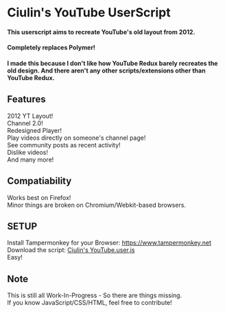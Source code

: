 # Ciulin's YouTube UserScript
#### This userscript aims to recreate YouTube's old layout from 2012.
#### Completely replaces Polymer!

#### I made this because I don't like how YouTube Redux barely recreates the old design. And there aren't any other scripts/extensions other than YouTube Redux.

## Features
2012 YT Layout!<br/>
Channel 2.0!<br/>
Redesigned Player!<br/>
Play videos directly on someone's channel page!<br/>
See community posts as recent activity!<br/>
Dislike videos!<br/>
And many more!<br/>

## Compatiability
Works best on Firefox!<br/>
Minor things are broken on Chromium/Webkit-based browsers.

## SETUP

Install Tampermonkey for your Browser: https://www.tampermonkey.net<br/>
Download the script: [Ciulin's YouTube.user.js](https://github.com/ciulinuwu/ciulin-s-youtube/raw/main/Ciulin's%20YouTube.user.js)<br/>
Easy!

## Note
This is still all Work-In-Progress - So there are things missing.</br>
If you know JavaScript/CSS/HTML, feel free to contribute!
